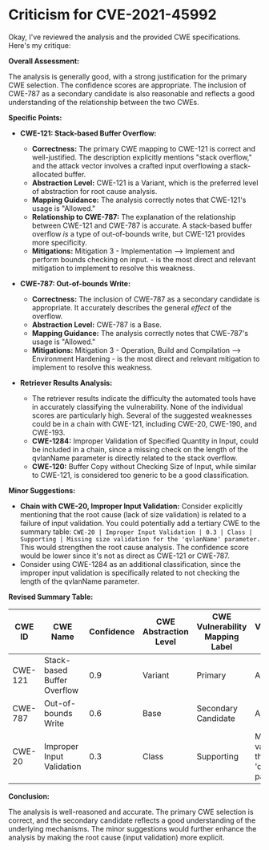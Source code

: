 # Criticism for CVE-2021-45992

Okay, I've reviewed the analysis and the provided CWE specifications. Here's my critique:

**Overall Assessment:**

The analysis is generally good, with a strong justification for the primary CWE selection. The confidence scores are appropriate. The inclusion of CWE-787 as a secondary candidate is also reasonable and reflects a good understanding of the relationship between the two CWEs.

**Specific Points:**

*   **CWE-121: Stack-based Buffer Overflow:**
    *   **Correctness:**  The primary CWE mapping to CWE-121 is correct and well-justified. The description explicitly mentions "stack overflow," and the attack vector involves a crafted input overflowing a stack-allocated buffer.
    *   **Abstraction Level:** CWE-121 is a Variant, which is the preferred level of abstraction for root cause analysis.
    *   **Mapping Guidance:** The analysis correctly notes that CWE-121's usage is "Allowed."
    *   **Relationship to CWE-787:**  The explanation of the relationship between CWE-121 and CWE-787 is accurate. A stack-based buffer overflow *is* a type of out-of-bounds write, but CWE-121 provides more specificity.
    *   **Mitigations:** Mitigation 3 - Implementation --> Implement and perform bounds checking on input. - is the most direct and relevant mitigation to implement to resolve this weakness. 

*   **CWE-787: Out-of-bounds Write:**
    *   **Correctness:** The inclusion of CWE-787 as a secondary candidate is appropriate. It accurately describes the general *effect* of the overflow.
    *   **Abstraction Level:** CWE-787 is a Base.
    *   **Mapping Guidance:** The analysis correctly notes that CWE-787's usage is "Allowed."
    *   **Mitigations:** Mitigation 3 - Operation, Build and Compilation --> Environment Hardening - is the most direct and relevant mitigation to implement to resolve this weakness. 

*   **Retriever Results Analysis:**
    * The retriever results indicate the difficulty the automated tools have in accurately classifying the vulnerability. None of the individual scores are particularly high. Several of the suggested weaknesses could be in a chain with CWE-121, including CWE-20, CWE-190, and CWE-193.
    * **CWE-1284:** Improper Validation of Specified Quantity in Input, could be included in a chain, since a missing check on the length of the qvlanName parameter is directly related to the stack overflow.
    * **CWE-120:** Buffer Copy without Checking Size of Input, while similar to CWE-121, is considered too generic to be a good classification.

**Minor Suggestions:**

*   **Chain with CWE-20, Improper Input Validation:** Consider explicitly mentioning that the root cause (lack of size validation) is related to a failure of input validation. You could potentially add a tertiary CWE to the summary table: `CWE-20 | Improper Input Validation | 0.3 | Class | Supporting | Missing size validation for the 'qvlanName' parameter.`  This would strengthen the root cause analysis. The confidence score would be lower since it's not as direct as CWE-121 or CWE-787.
* Consider using CWE-1284 as an additional classification, since the improper input validation is specifically related to not checking the length of the qvlanName parameter.

**Revised Summary Table:**

| CWE ID | CWE Name | Confidence | CWE Abstraction Level | CWE Vulnerability Mapping Label | CWE-Vulnerability Mapping Notes |
|---|---|---|---|---|---|
| CWE-121 | Stack-based Buffer Overflow | 0.9 | Variant | Primary | Allowed |
| CWE-787 | Out-of-bounds Write | 0.6 | Base | Secondary Candidate | Allowed |
| CWE-20 | Improper Input Validation | 0.3 | Class | Supporting | Missing size validation for the 'qvlanName' parameter. |

**Conclusion:**

The analysis is well-reasoned and accurate. The primary CWE selection is correct, and the secondary candidate reflects a good understanding of the underlying mechanisms.  The minor suggestions would further enhance the analysis by making the root cause (input validation) more explicit.